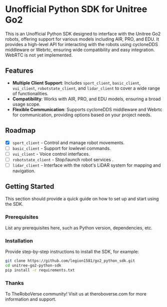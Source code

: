 # Unofficial Python SDK for Unitree Go2

This is an Unofficial Python SDK designed to interface with the Unitree Go2 robots, offering support for various models including AIR, PRO, and EDU. It provides a high-level API for interacting with the robots using cycloneDDS middleware or Webrtc, ensuring wide compatibility and easy integration. WebRTC is not yet implemented.

## Features

- **Multiple Client Support**: Includes `sport_client`, `basic_client`, `vui_client`, `robotstate_client`, and `lidar_client` to cover a wide range of functionalities.
- **Compatibility**: Works with AIR, PRO, and EDU models, ensuring a broad usage scope.
- **Flexible Communication**: Supports cycloneDDS middleware and Webrtc for communication, providing options based on your project needs.

## Roadmap

- [x] `sport_client` - Control and manage robot movements.
- [ ] `basic_client` - Support for lowlevel commands.
- [ ] `vui_client` - Voice control interfaces.
- [ ] `robotstate_client` - Stop/launch robot services .
- [ ] `lidar_client` - Interface with the robot's LiDAR system for mapping and navigation.

## Getting Started

This section should provide a quick guide on how to set up and start using the SDK.

### Prerequisites

List any prerequisites here, such as Python version, dependencies, etc.

### Installation

Provide step-by-step instructions to install the SDK, for example:

```bash
git clone https://github.com/legion1581/go2_python_sdk.git
cd unitree-go2-python-sdk
pip install -r requirements.txt
```

### Thanks

To TheRoboVerse community! Visit us at theroboverse.com for more information and support.
